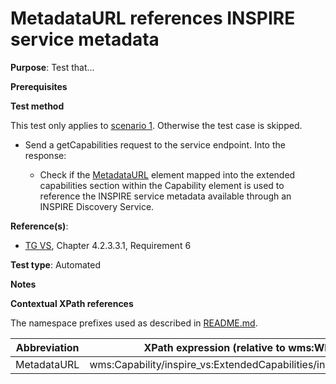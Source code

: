 # MetadataURL references INSPIRE service metadata

**Purpose**: Test that...

**Prerequisites**

**Test method**

This test only applies to [scenario 1](#scenario-1). Otherwise the test case is skipped.

* Send a getCapabilities request to the service endpoint. Into the response:

  * Check if the [MetadataURL](#metadataURL) element mapped into the extended capabilities section within the Capability element is used to reference the INSPIRE service metadata available through an INSPIRE Discovery Service.

**Reference(s)**:
* [TG VS](./README.md#ref_TG_VS), Chapter 4.2.3.3.1, Requirement 6

**Test type**: Automated

**Notes**

**Contextual XPath references**

The namespace prefixes used as described in [README.md](./README.md#namespaces).

Abbreviation                                               |  XPath expression (relative to wms:WMS_Capabilities)
---------------------------------------------------------- | -------------------------------------------------------------------------
MetadataURL <a name="metadataURL"></a> | wms:Capability/inspire_vs:ExtendedCapabilities/inspire_common:MetadataURL
